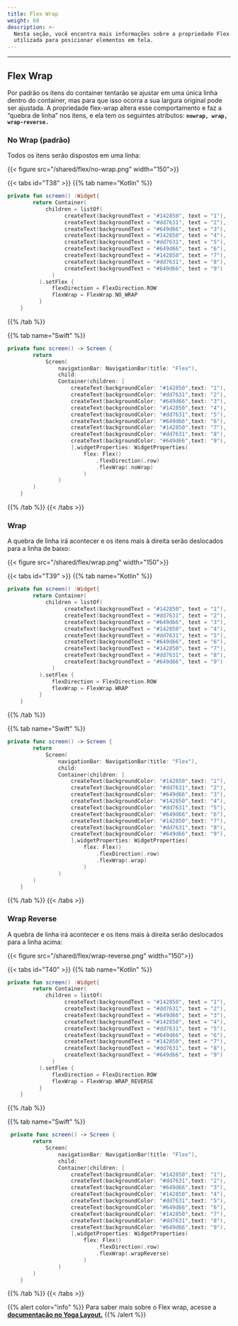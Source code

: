 ```yaml
---
title: Flex Wrap
weight: 68
description: >-
  Nesta seção, você encontra mais informações sobre a propriedade Flex Wrap
  utilizada para posicionar elementos em tela.
---
```


---

## Flex Wrap

Por padrão os itens do container tentarão se ajustar em uma única linha dentro do container, mas para que isso ocorra a sua largura original pode ser ajustada. A propriedade flex-wrap altera esse comportamento e faz a “quebra de linha” nos itens, e ela tem os seguintes atributos: **`nowrap, wrap, wrap-reverse.`**

### **No Wrap \(padrão\)**

Todos os itens serão dispostos em uma linha:

{{< figure src="/shared/flex/no-wrap.png" width="150">}}

{{< tabs id="T38" >}}
{{% tab name="Kotlin" %}}

```kotlin
private fun screen() :Widget{
        return Container(
            children = listOf(
                  createText(backgroundText = "#142850", text = "1"),
                  createText(backgroundText = "#dd7631", text = "2"),
                  createText(backgroundText = "#649d66", text = "3"),
                  createText(backgroundText = "#142850", text = "4"),
                  createText(backgroundText = "#dd7631", text = "5"),
                  createText(backgroundText = "#649d66", text = "6"),
                  createText(backgroundText = "#142850", text = "7"),
                  createText(backgroundText = "#dd7631", text = "8"),
                  createText(backgroundText = "#649d66", text = "9")
              )
          ).setFlex {
              flexDirection = FlexDirection.ROW
              flexWrap = FlexWrap.NO_WRAP
          }
    }
```

{{% /tab %}}

{{% tab name="Swift" %}}

```swift
private func screen() -> Screen {
        return
            Screen(
                navigationBar: NavigationBar(title: "Flex"),
                child:
                Container(children: [
                    createText(backgroundColor: "#142850",text: "1"),
                    createText(backgroundColor: "#dd7631",text: "2"),
                    createText(backgroundColor: "#649d66",text: "3"),
                    createText(backgroundColor: "#142850",text: "4"),
                    createText(backgroundColor: "#dd7631",text: "5"),
                    createText(backgroundColor: "#649d66",text: "6"),
                    createText(backgroundColor: "#142850",text: "7"),
                    createText(backgroundColor: "#dd7631",text: "8"),
                    createText(backgroundColor: "#649d66",text: "9"),
                    ],widgetProperties: WidgetProperties(
                        flex: Flex()
                            .flexDirection(.row)
                            .flexWrap(.noWrap)
                        )
                )
        )
    }
```

{{% /tab %}}
{{< /tabs >}}

### **Wrap**

A quebra de linha irá acontecer e os itens mais à direita serão deslocados para a linha de baixo:

{{< figure src="/shared/flex/wrap.png" width="150">}}

{{< tabs id="T39" >}}
{{% tab name="Kotlin" %}}

```kotlin
private fun screen() :Widget{
        return Container(
            children = listOf(
                  createText(backgroundText = "#142850", text = "1"),
                  createText(backgroundText = "#dd7631", text = "2"),
                  createText(backgroundText = "#649d66", text = "3"),
                  createText(backgroundText = "#142850", text = "4"),
                  createText(backgroundText = "#dd7631", text = "5"),
                  createText(backgroundText = "#649d66", text = "6"),
                  createText(backgroundText = "#142850", text = "7"),
                  createText(backgroundText = "#dd7631", text = "8"),
                  createText(backgroundText = "#649d66", text = "9")
              )
          ).setFlex {
              flexDirection = FlexDirection.ROW
              flexWrap = FlexWrap.WRAP
          }
    }
```

{{% /tab %}}

{{% tab name="Swift" %}}

```swift
private func screen() -> Screen {
        return
            Screen(
                navigationBar: NavigationBar(title: "Flex"),
                child:
                Container(children: [
                    createText(backgroundColor: "#142850",text: "1"),
                    createText(backgroundColor: "#dd7631",text: "2"),
                    createText(backgroundColor: "#649d66",text: "3"),
                    createText(backgroundColor: "#142850",text: "4"),
                    createText(backgroundColor: "#dd7631",text: "5"),
                    createText(backgroundColor: "#649d66",text: "6"),
                    createText(backgroundColor: "#142850",text: "7"),
                    createText(backgroundColor: "#dd7631",text: "8"),
                    createText(backgroundColor: "#649d66",text: "9"),
                    ],widgetProperties: WidgetProperties(
                        flex: Flex()
                            .flexDirection(.row)
                            .flexWrap(.wrap)
                        )
                )
        )
    }
```

{{% /tab %}}
{{< /tabs >}}

### **Wrap Reverse**

A quebra de linha irá acontecer e os itens mais à direita serão deslocados para a linha acima:

{{< figure src="/shared/flex/wrap-reverse.png" width="150">}}

{{< tabs id="T40" >}}
{{% tab name="Kotlin" %}}

```kotlin
private fun screen() :Widget{
        return Container(
            children = listOf(
                  createText(backgroundText = "#142850", text = "1"),
                  createText(backgroundText = "#dd7631", text = "2"),
                  createText(backgroundText = "#649d66", text = "3"),
                  createText(backgroundText = "#142850", text = "4"),
                  createText(backgroundText = "#dd7631", text = "5"),
                  createText(backgroundText = "#649d66", text = "6"),
                  createText(backgroundText = "#142850", text = "7"),
                  createText(backgroundText = "#dd7631", text = "8"),
                  createText(backgroundText = "#649d66", text = "9")
              )
          ).setFlex {
              flexDirection = FlexDirection.ROW
              flexWrap = FlexWrap.WRAP_REVERSE
          }
    }
```

{{% /tab %}}

{{% tab name="Swift" %}}

```swift
 private func screen() -> Screen {
        return
            Screen(
                navigationBar: NavigationBar(title: "Flex"),
                child:
                Container(children: [
                    createText(backgroundColor: "#142850",text: "1"),
                    createText(backgroundColor: "#dd7631",text: "2"),
                    createText(backgroundColor: "#649d66",text: "3"),
                    createText(backgroundColor: "#142850",text: "4"),
                    createText(backgroundColor: "#dd7631",text: "5"),
                    createText(backgroundColor: "#649d66",text: "6"),
                    createText(backgroundColor: "#142850",text: "7"),
                    createText(backgroundColor: "#dd7631",text: "8"),
                    createText(backgroundColor: "#649d66",text: "9"),
                    ],widgetProperties: WidgetProperties(
                        flex: Flex()
                            .flexDirection(.row)
                            .flexWrap(.wrapReverse)
                        )
                )
        )
    }
```

{{% /tab %}}
{{< /tabs >}}

{{% alert color="info" %}}
Para saber mais sobre o Flex wrap, acesse a [**documentação no Yoga Layout.**](https://yogalayout.com/pt/flex-wrap/)
{{% /alert %}}
